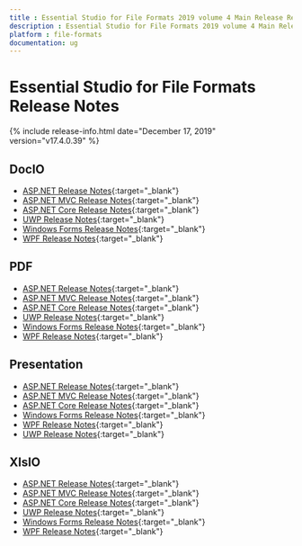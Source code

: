 ```yaml
---
title : Essential Studio for File Formats 2019 volume 4 Main Release Release Notes  
description : Essential Studio for File Formats 2019 volume 4 Main Release Release Notes  
platform : file-formats
documentation: ug
---
```


# Essential Studio for File Formats  Release Notes  

{% include release-info.html date="December 17, 2019" version="v17.4.0.39" %} 

## DocIO

* [ASP.NET Release Notes](/aspnet/release-notes/v17.4.0.39#docio){:target="_blank"}
* [ASP.NET MVC Release Notes](/aspnetmvc/release-notes/v17.4.0.39#docio){:target="_blank"}
* [ASP.NET Core Release Notes](/aspnet-core/release-notes/v17.4.0.39#docio){:target="_blank"}
* [UWP Release Notes](/uwp/release-notes/v17.4.0.39#docio){:target="_blank"}
* [Windows Forms Release Notes](/windowsforms/release-notes/v17.4.0.39#docio){:target="_blank"}
* [WPF Release Notes](/wpf/release-notes/v17.4.0.39#docio){:target="_blank"}


## PDF

* [ASP.NET Release Notes](/aspnet/release-notes/v17.4.0.39#pdf){:target="_blank"}
* [ASP.NET MVC Release Notes](/aspnetmvc/release-notes/v17.4.0.39#pdf){:target="_blank"}
* [ASP.NET Core Release Notes](/aspnet-core/release-notes/v17.4.0.39#pdf){:target="_blank"}
* [UWP Release Notes](/uwp/release-notes/v17.4.0.39#pdf){:target="_blank"}
* [Windows Forms Release Notes](/windowsforms/release-notes/v17.4.0.39#pdf){:target="_blank"}
* [WPF Release Notes](/wpf/release-notes/v17.4.0.39#pdf){:target="_blank"}


## Presentation

* [ASP.NET Release Notes](/aspnet/release-notes/v17.4.0.39#presentation){:target="_blank"}
* [ASP.NET MVC Release Notes](/aspnetmvc/release-notes/v17.4.0.39#presentation){:target="_blank"}
* [ASP.NET Core Release Notes](/aspnet-core/release-notes/v17.4.0.39#presentation){:target="_blank"}
* [Windows Forms Release Notes](/windowsforms/release-notes/v17.4.0.39#presentation){:target="_blank"}
* [WPF Release Notes](/wpf/release-notes/v17.4.0.39#presentation){:target="_blank"}
* [UWP Release Notes](/uwp/release-notes/v17.4.0.39#presentation){:target="_blank"}


## XlsIO

* [ASP.NET Release Notes](/aspnet/release-notes/v17.4.0.39#xlsio){:target="_blank"}
* [ASP.NET MVC Release Notes](/aspnetmvc/release-notes/v17.4.0.39#xlsio){:target="_blank"}
* [ASP.NET Core Release Notes](/aspnet-core/release-notes/v17.4.0.39#xlsio){:target="_blank"}
* [UWP Release Notes](/uwp/release-notes/v17.4.0.39#xlsio){:target="_blank"}
* [Windows Forms Release Notes](/windowsforms/release-notes/v17.4.0.39#xlsio){:target="_blank"}
* [WPF Release Notes](/wpf/release-notes/v17.4.0.39#xlsio){:target="_blank"}